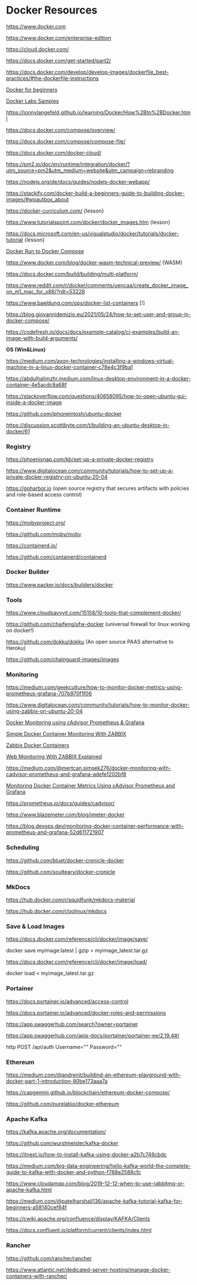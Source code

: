 # Docker Resources

https://www.docker.com

https://www.docker.com/enterprise-edition

https://cloud.docker.com/

https://docs.docker.com/get-started/part2/

https://docs.docker.com/develop/develop-images/dockerfile_best-practices/#the-dockerfile-instructions

[Docker for beginners](https://github.com/docker/labs/tree/master/beginner/)

[Docker Labs Samples](https://docs.docker.com/samples/)

https://jonnylangefeld.github.io/learning/Docker/How%2Bto%2BDocker.html

https://docs.docker.com/compose/overview/

https://docs.docker.com/compose/compose-file/

https://docs.docker.com/docker-cloud/

https://pm2.io/doc/en/runtime/integration/docker/?utm_source=pm2&utm_medium=website&utm_campaign=rebranding

https://nodejs.org/de/docs/guides/nodejs-docker-webapp/

https://stackify.com/docker-build-a-beginners-guide-to-building-docker-images/#wpautbox_about

https://docker-curriculum.com/ {lesson}

https://www.tutorialspoint.com/docker/docker_images.htm {lesson}

https://docs.microsoft.com/en-us/visualstudio/docker/tutorials/docker-tutorial {lesson}

[Docker Run to Docker Compose](https://www.composerize.com/)

https://www.docker.com/blog/docker-wasm-technical-preview/ (WASM)

https://docs.docker.com/build/building/multi-platform/

https://www.reddit.com/r/docker/comments/uencaa/create_docker_image_on_m1_mac_for_x86/?rdt=53228

https://www.baeldung.com/ops/docker-list-containers [!]

https://blog.giovannidemizio.eu/2021/05/24/how-to-set-user-and-group-in-docker-compose/

https://codefresh.io/docs/docs/example-catalog/ci-examples/build-an-image-with-build-arguments/

**OS (Win&Linux)**

https://medium.com/axon-technologies/installing-a-windows-virtual-machine-in-a-linux-docker-container-c78e4c3f9ba1

https://abdulhalimzhr.medium.com/linux-desktop-environment-in-a-docker-container-4e5acdc8a68f

https://stackoverflow.com/questions/40658095/how-to-open-ubuntu-gui-inside-a-docker-image

https://github.com/iphoneintosh/ubuntu-docker

https://discussion.scottibyte.com/t/building-an-ubuntu-desktop-in-docker/61

### Registry

https://phoenixnap.com/kb/set-up-a-private-docker-registry

https://www.digitalocean.com/community/tutorials/how-to-set-up-a-private-docker-registry-on-ubuntu-20-04

https://goharbor.io (open source registry that secures artifacts with policies and role-based access control)

### Container Runtime

https://mobyproject.org/

https://github.com/moby/moby

https://containerd.io/

https://github.com/containerd/containerd

### Docker Builder

https://www.packer.io/docs/builders/docker

### Tools

https://www.cloudsavvyit.com/15158/10-tools-that-complement-docker/

https://github.com/chaifeng/ufw-docker (universal firewall for linux working on docker!)

https://github.com/dokku/dokku (An open source PAAS alternative to Heroku)

https://github.com/chainguard-images/images

### Monitoring

https://medium.com/geekculture/how-to-monitor-docker-metrics-using-prometheus-grafana-707b970f1f06

https://www.digitalocean.com/community/tutorials/how-to-monitor-docker-using-zabbix-on-ubuntu-20-04

[Docker Monitoring using cAdvisor Prometheus & Grafana](https://www.youtube.com/watch?v=Q_tmu5Wte9E)

[Simple Docker Container Monitoring With ZABBIX](https://www.youtube.com/watch?v=QNdsWp_X9-c)

[Zabbix Docker Containers](https://www.youtube.com/watch?v=ScKlF0ICVYA)

[Web Monitoring With ZABBIX Explained](https://www.youtube.com/watch?v=L_J56StHHbg)

https://medium.com/@mertcan.simsek276/docker-monitoring-with-cadvisor-prometheus-and-grafana-adefe1202bf8

[Monitoring Docker Container Metrics Using cAdvisor Prometheus and Grafana](https://www.youtube.com/watch?app=desktop&v=SVIGKcMJ31E)

https://prometheus.io/docs/guides/cadvisor/

https://www.blazemeter.com/blog/jmeter-docker

https://blog.devops.dev/monitoring-docker-container-performance-with-prometheus-and-grafana-52d611721907

### Scheduling

https://github.com/bluet/docker-cronicle-docker

https://github.com/soulteary/docker-cronicle

### MkDocs

https://hub.docker.com/r/squidfunk/mkdocs-material

https://hub.docker.com/r/polinux/mkdocs

### Save & Load Images

https://docs.docker.com/reference/cli/docker/image/save/

docker save myimage:latest | gzip > myimage_latest.tar.gz

https://docs.docker.com/reference/cli/docker/image/load/

docker load < myimage_latest.tar.gz

### Portainer

https://docs.portainer.io/advanced/access-control

https://docs.portainer.io/advanced/docker-roles-and-permissions

https://app.swaggerhub.com/search?owner=portainer

https://app.swaggerhub.com/apis-docs/portainer/portainer-ee/2.19.4#/

http POST <portainer url>/api/auth Username="<admin username>" Password="<adminpassword>"

### Ethereum

https://medium.com/@andrenit/buildind-an-ethereum-playground-with-docker-part-1-introduction-80be173aaa7a

https://capgemini.github.io/blockchain/ethereum-docker-compose/

https://github.com/purelabio/docker-ethereum

### Apache Kafka

https://kafka.apache.org/documentation/

https://github.com/wurstmeister/kafka-docker

https://itnext.io/how-to-install-kafka-using-docker-a2b7c746cbdc

https://medium.com/big-data-engineering/hello-kafka-world-the-complete-guide-to-kafka-with-docker-and-python-f788e2588cfc

https://www.cloudamqp.com/blog/2019-12-12-when-to-use-rabbitmq-or-apache-kafka.html

https://medium.com/@patelharshali136/apache-kafka-tutorial-kafka-for-beginners-a58140cef84f

https://cwiki.apache.org/confluence/display/KAFKA/Clients

https://docs.confluent.io/platform/current/clients/index.html

### Rancher

https://github.com/rancher/rancher

https://www.atlantic.net/dedicated-server-hosting/manage-docker-containers-with-rancher/
